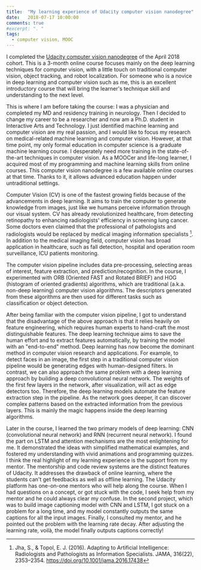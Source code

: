 ```yaml
---
title:  "My learning experience of Udacity computer vision nanodegree"
date:   2018-07-17 10:00:00
comments: true
#excerpt: ". "
tags:
  - computer vision, MOOC
---
```



I completed the [Udacity computer vision nanodegree](https://www.udacity.com/course/computer-vision-nanodegree--nd891) of the April 2018 cohort. This is a 3-month online course focuses mainly on the deep learning techniques for computer vision, with a little touch on traditional computer vision, object tracking, and robot localization. For someone who is a novice in deep learning and computer vision such as me, this is an excellent introductory course that will bring the learner's technique skill and understanding to the next level.

This is where I am before taking the course: I was a physician and completed my MD and residency training in neurology. Then I decided to change my career to be a researcher and now am a Ph.D. student in Interactive Arts and Technology. I just identified machine learning and computer vision are my real passion, and I would like to focus my research on medical-related machine learning and computer vision. However, at that time point, my only formal education in computer science is a  graduate machine learning course. I desperately need more training in the state-of-the-art techniques in computer vision. As a MOOCer and life-long learner, I acquired most of my programming and machine learning skills from online courses. This computer vision nanodegree is a few available online courses at that time. Thanks to it, it allows advanced education happen under untraditional settings.

Computer Vision (CV) is one of the fastest growing fields because of the advancements in deep learning. It aims to train the computer to generate knowledge from images, just like we humans perceive information through our visual system. CV has already revolutionized healthcare, from detecting retinopathy to enhancing radiologists' efficiency in screening lung cancer. Some doctors even claimed that the professional of pathologists and radiologists would be replaced by medical imaging information specialists [^bc3008c5]. In addition to the medical imaging field, computer vision has broad application in healthcare, such as fall detection, hospital and operation room surveillance,  ICU patients monitoring.

[^bc3008c5]: Jha, S., & Topol, E. J. (2016). Adapting to Artificial Intelligence: Radiologists and Pathologists as Information Specialists. JAMA, 316(22), 2353–2354. https://doi.org/10.1001/jama.2016.17438

The computer vision pipeline includes data pre-processing, selecting areas of interest, feature extraction, and prediction/recognition. In the course, I experimented with ORB (Oriented FAST and Rotated BRIEF) and HOG (histogram of oriented gradients) algorithms, which are traditional (a.k.a. non-deep learning) computer vision algorithms. The descriptors generated from these algorithms are then used for different tasks such as classification or object detection.

After being familiar with the computer vision pipeline, I got to understand that the disadvantage of the above approach is that it relies heavily on feature engineering, which requires human experts to hand-craft the most distinguishable features. The deep learning technique aims to save the human effort and to extract features automatically, by training the model with an "end-to-end" method. Deep learning has now become the dominant method in computer vision research and applications. For example, to detect faces in an image, the first step in a traditional computer vision pipeline would be generating edges with human-designed filters. In contrast, we can also approach the same problem with a deep learning approach by building a deep convolutional neural network. The weights of the first few layers in the network, after visualization, will act as edge detectors too. Therefore, the deep learning models automate the feature extraction step in the pipeline. As the network goes deeper, it can discover complex patterns based on the extracted information from the previous layers. This is mainly the magic happens inside the deep learning algorithms.

Later in the course, I learned the two primary models of deep learning: CNN (convolutional neural network) and RNN (recurrent neural network). I found the part on LSTM and attention mechanisms are the most enlightening for me. It demonstrated the ideas with simplified mathematical examples,  and fostered my understanding with vivid animations and programming quizzes. I think the real highlight of my learning experience is the support from my mentor. The mentorship and code review systems are the distinct features of Udacity. It addresses the drawback of online learning, where the students can't get feedbacks as well as offline learning. The Udacity platform has one-on-one mentors who will help along the course. When I had questions on a concept, or got stuck with the code, I seek help from my mentor and he could always clear my confuse. In the second project, which was to build image captioning model with CNN and LSTM, I got stuck on a problem for a long time, and my model constantly outputs the same captions for all the input images. Finally, I consulted my mentor, and he pointed out the problem with the learning rate decay. After adjusting the learning rate, voilà, the model finally outputs captions correctly!
